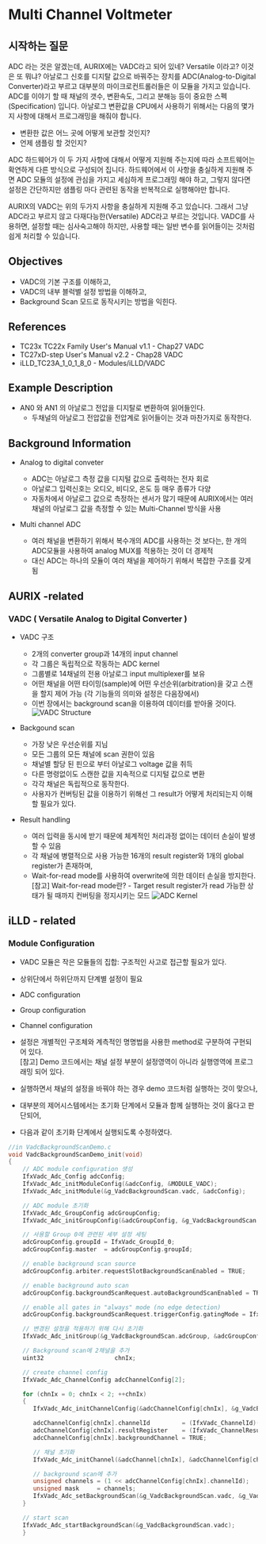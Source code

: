 
# Multi Channel Voltmeter
## 시작하는 질문
ADC 라는 것은 알겠는데, AURIX에는 VADC라고 되어 있네? Versatile 이라고? 이것은 또 뭐냐?
아날로그 신호를 디지탈 값으로 바꿔주는 장치를 ADC(Analog-to-Digital Converter)라고 부르고 대부분의 마이크로컨트롤러들은 이 모듈을 가지고 있습니다. ADC를 이야기 할 때 채널의 갯수, 변환속도, 그리고 분해능 등이 중요한 스펙(Specification) 입니다. 아날로그 변환값을 CPU에서 사용하기 위해서는 다음의 몇가지 사항에 대해서 프로그래밍을 해줘야 합니다.

* 변환한 값은 어느 곳에 어떻게 보관할 것인지?
* 언제 샘플링 할 것인지?

ADC 하드웨어가 이 두 가지 사항에 대해서 어떻게 지원해 주는지에 따라 소프트웨어는 확연하게 다른 방식으로 구성되어 집니다. 하드웨어에서 이 사항을 충실하게 지원해 주면 ADC 모듈의 설정에 관심을 가지고 세심하게 프로그래밍 해야 하고, 그렇지 않다면 설정은 간단하지만 샘플링 마다 관련된 동작을 반복적으로 실행해야만 합니다.

AURIX의 VADC는 위의 두가지 사항을 충실하게 지원해 주고 있습니다. 그래서 그냥 ADC라고 부르지 않고 다재다능한(Versatile) ADC라고 부르는 것입니다. VADC를 사용하면, 설정할 때는 심사숙고해야 하지만, 사용할 때는 일반 변수를 읽어들이는 것처럼 쉽게 처리할 수 있습니다.

## Objectives
- VADC의 기본 구조를 이해하고,
- VADC의 내부 블럭별 설정 방법을 이해하고,
- Background Scan 모드로 동작시키는 방법을 익힌다.

## References
- TC23x TC22x Family User's Manual v1.1 - Chap27 VADC
- TC27xD-step User's Manual v2.2 - Chap28 VADC
- iLLD_TC23A_1_0_1_8_0 - Modules/iLLD/VADC

## Example Description
- AN0 와 AN1 의 아날로그 전압을 디지탈로 변환하여 읽어들인다.
  - 두채널의 아날로그 전압값을 전압계로 읽어들이는 것과 마찬가지로 동작한다.

## Background Information
- Analog to digital conveter
  - ADC는 아날로그 측정 값을 디지털 값으로 출력하는 전자 회로
  - 아날로그 입력신호는 오디오, 비디오, 온도 등 매우 종류가 다양
  - 자동차에서 아날로그 값으로 측정하는 센서가 많기 때문에 AURIX에서는
  여러 채널의 아날로그 값을 측정할 수 있는 Multi-Channel 방식을 사용

- Multi channel ADC
  - 여러 채널을 변환하기 위해서 복수개의 ADC를 사용하는 것 보다는,
  한 개의 ADC모듈을 사용하여 analog MUX를 적용하는 것이 더 경제적
  - 대신 ADC는 하나의 모듈이 여러 채널을 제어하기 위해서 복잡한 구조를 갖게 됨

## AURIX -related
### VADC ( Versatile Analog to Digital Converter )
- VADC 구조
  - ​2개의 converter group과 14개의 input channel
  - 각 그룹은 독립적으로 작동하는 ADC kernel
  - 그룹별로 14채널의 전용 아날로그 input multiplexer를 보유
  - 어떤 채널을 어떤 타이밍(sample)에 어떤 우선순위(arbitration)을 갖고 스캔을 할지 제어 가능 (각 기능들의 의미와 설정은 다음장에서)
  - 이번 장에서는 background scan을 이용하여 데이터를 받아올 것이다.
![VADC Structure](https://aurixtutorial.readthedocs.io/ko/latest/images/MultiChannelVoltmeter_StructureOverview.png)

- Backgound scan
  - 가장 낮은 우선순위를 지님
  - 모든 그룹의 모든 채널에 scan 권한이 있음
  - 채널별 할당 된 핀으로 부터 아날로그 voltage 값을 취득
  - 다른 명령없이도 스캔한 값을 지속적으로 디지털 값으로 변환
  - 각각 채널은 독립적으로 동작한다.
  - 사용자가 컨버팅된 값을 이용하기 위해선 그 result가 어떻게 처리되는지 이해할 필요가 있다.

- Result handling
  - 여러 입력을 동시에 받기 때문에 체계적인 처리과정 없이는 데이터 손실이 발생할 수 있음
  - 각 채널에 병렬적으로 사용 가능한 16개의 result register와 1개의 global register가 존재하며,
  - Wait-for-read mode를 사용하여 overwrite에 의한 데이터 손실을 방지한다.   
  [참고] Wait-for-read mode란? - Target result register가 read 가능한 상태가 될 때까지 컨버팅을 정지시키는 모드
  ![ADC Kernel](https://aurixtutorial.readthedocs.io/ko/latest/images/MultiChannelVoltmeter_KernelDiagram.png)

## iLLD - related
### Module Configuration
- VADC 모듈은 작은 모듈들의 집합: 구조적인 사고로 접근할 필요가 있다.
- 상위단에서 하위단까지 단계별 설정이 필요
- ADC configuration
- Group configuration
- Channel configuration
- 설정은 개별적인 구조체와 계측적인 명명법을 사용한 method로 구분하여 구현되어 있다.   
[참고] Demo 코드에서는 채널 설정 부분이 설정영역이 아니라 실행영역에 프로그래밍 되어 있다.

- 실행하면서 채널의 설정을 바꿔야 하는 경우 demo 코드처럼 실행하는 것이 맞으나,
- 대부분의 제어시스템에서는 초기화 단계에서 모듈과 함께 실행하는 것이 옳다고 판단되어,
- 다음과 같이 초기화 단계에서 실행되도록 수정하였다.

```c
//in VadcBackgroundScanDemo.c
void VadcBackgroundScanDemo_init(void)
{
    // ADC module configuration 생성
    IfxVadc_Adc_Config adcConfig;
    IfxVadc_Adc_initModuleConfig(&adcConfig, &MODULE_VADC);
    IfxVadc_Adc_initModule(&g_VadcBackgroundScan.vadc, &adcConfig);

    // ADC module 초기화
    IfxVadc_Adc_GroupConfig adcGroupConfig;
    IfxVadc_Adc_initGroupConfig(&adcGroupConfig, &g_VadcBackgroundScan.vadc);

    // 사용할 Group 0에 관련된 세부 설정 세팅
    adcGroupConfig.groupId = IfxVadc_GroupId_0;
    adcGroupConfig.master  = adcGroupConfig.groupId;

    // enable background scan source
    adcGroupConfig.arbiter.requestSlotBackgroundScanEnabled = TRUE;

    // enable background auto scan
    adcGroupConfig.backgroundScanRequest.autoBackgroundScanEnabled = TRUE;

    // enable all gates in "always" mode (no edge detection)
    adcGroupConfig.backgroundScanRequest.triggerConfig.gatingMode = IfxVadc_GatingMode_always;

    // 변경된 설정을 적용하기 위해 다시 초기화
    IfxVadc_Adc_initGroup(&g_VadcBackgroundScan.adcGroup, &adcGroupConfig);

    // Background scan에 2채널을 추가
    uint32                    chnIx;

    // create channel config
    IfxVadc_Adc_ChannelConfig adcChannelConfig[2];

    for (chnIx = 0; chnIx < 2; ++chnIx)
    {
       IfxVadc_Adc_initChannelConfig(&adcChannelConfig[chnIx], &g_VadcBackgroundScan.adcGroup);

       adcChannelConfig[chnIx].channelId         = (IfxVadc_ChannelId)(0 + chnIx);
       adcChannelConfig[chnIx].resultRegister    = (IfxVadc_ChannelResult)(0 + chnIx); // use register #0 and 1 for results
       adcChannelConfig[chnIx].backgroundChannel = TRUE;

       // 채널 초기화
       IfxVadc_Adc_initChannel(&adcChannel[chnIx], &adcChannelConfig[chnIx]);

       // background scan에 추가
       unsigned channels = (1 << adcChannelConfig[chnIx].channelId);
       unsigned mask     = channels;
       IfxVadc_Adc_setBackgroundScan(&g_VadcBackgroundScan.vadc, &g_VadcBackgroundScan.adcGroup, channels, mask);
    }

    // start scan
    IfxVadc_Adc_startBackgroundScan(&g_VadcBackgroundScan.vadc);
    }
```
